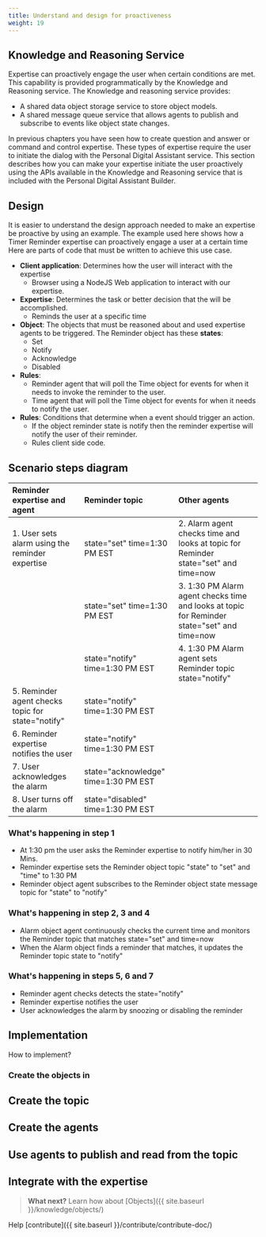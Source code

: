 ```yaml
---
title: Understand and design for proactiveness
weight: 19
---
```

## Knowledge and Reasoning Service
Expertise can proactively engage the user when certain conditions are met. This capability is provided programmatically by the Knowledge and Reasoning service.  The Knowledge and reasoning service provides:
  * A shared data object storage service to store object models.
  * A shared message queue service that allows agents to publish and subscribe to events like object state changes.

In previous chapters you have seen how to create question and answer or command and control expertise.  These types of expertise require the user to initiate the dialog with the Personal Digital Assistant service. This section describes how you can make your expertise initiate the user proactively using the APIs available in the Knowledge and Reasoning service that is included with the Personal Digital Assistant Builder.      

##  Design
It is easier to understand the design approach needed to make an expertise be proactive by using an example.  The example used here shows how a Timer Reminder expertise can proactively engage a user at a certain time   Here are parts of code that must be written to achieve this use case.

* **Client application**: Determines how the user will interact with the expertise
  * Browser using a NodeJS Web application to interact with our expertise.
* **Expertise**:  Determines the task or better decision that the will be accomplished.
  * Reminds the user at a specific time
* **Object**:  The objects that must be reasoned about and used expertise agents to be triggered.  The Reminder object has these **states**:
  * Set
  * Notify
  * Acknowledge
  * Disabled   
* **Rules**:  
  * Reminder agent that will poll the Time object for events for when it needs to invoke the reminder to the user.
  * Time agent that will poll the Time object for events for when it needs to notify the user.
* **Rules**:  Conditions that determine when a event should trigger an action.
  * If the object reminder state is notify then the reminder expertise will notify the user of their reminder.
  * Rules client side code.


## Scenario steps diagram

| Reminder expertise and agent                      | Reminder topic                       |      Other agents                                                                           |
|:--------------------------------------------------|:-------------------------------------------|:--------------------------------------------------------------------------------------|
| 1. User sets alarm using the reminder expertise   | state="set" time=1:30 PM EST         | 2.  Alarm agent checks time and looks at topic for Reminder state="set" and time=now        |
|                                                   | state="set" time=1:30 PM EST         | 3.  1:30 PM Alarm agent checks time and looks at topic for Reminder state="set" and time=now|
|                                                   | state="notify" time=1:30 PM EST      | 4.  1:30 PM Alarm agent sets Reminder topic state="notify"                                  |
| 5. Reminder agent checks topic for state="notify" | state="notify" time=1:30 PM EST      |                                                                                             |
| 6. Reminder expertise notifies the user           | state="notify" time=1:30 PM EST      |                                                                                             |
| 7. User acknowledges the alarm                    | state="acknowledge" time=1:30 PM EST |                                                                                             |
| 8. User turns off the alarm                       | state="disabled" time=1:30 PM EST    |                                                                                             |


### What's happening in step 1
* At 1:30 pm the user asks the Reminder expertise to notify him/her in 30 Mins.
* Reminder expertise sets the Reminder object topic "state" to "set" and "time" to 1:30 PM
* Reminder object agent subscribes to the Reminder object state message topic for "state" to "notify"

### What's happening in step 2, 3 and 4
* Alarm object agent continuously checks the current time and monitors the Reminder topic that matches state="set" and time=now
* When the Alarm object finds a reminder that matches, it updates the Reminder topic state to "notify"

### What's happening in steps 5, 6 and 7
* Reminder agent checks detects the state="notify"
* Reminder expertise notifies the user
* User acknowledges the alarm by snoozing or disabling the reminder

## Implementation
How to implement?
### Create the objects in

## Create the topic

## Create the agents

## Use agents to publish and read from the topic

## Integrate with the expertise

> **What next?** Learn how about [Objects]({{ site.baseurl }}/knowledge/objects/)

Help [contribute]({{ site.baseurl }}/contribute/contribute-doc/)
